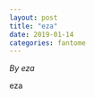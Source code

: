 ```yaml
---
layout: post
title: "eza"
date: 2019-01-14
categories: fantome
---
```


*By eza*

<html>
  <head>

  </head>
  <body>
    <p style="margin-top: 0">
      eza
    </p>
  </body>
</html>
